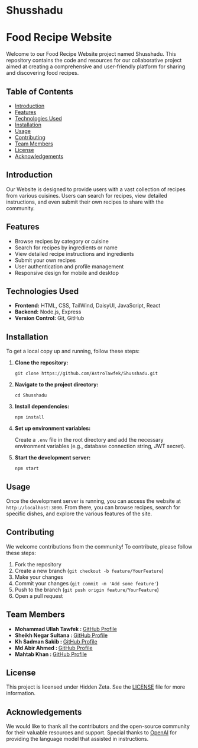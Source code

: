 # Shusshadu
<!DOCTYPE html>
<html lang="en">
<head>
    <meta charset="UTF-8">
    <meta name="viewport" content="width=device-width, initial-scale=1.0">
<!--     <title>Shusshadu</title> -->
</head>
<body>
    <h1>Food Recipe Website</h1>
    <p>Welcome to our Food Recipe Website project named Shusshadu. This repository contains the code and resources for our collaborative project aimed at creating a comprehensive and user-friendly platform for sharing and discovering food recipes.</p>
  <h2>Table of Contents</h2>
    <ul>
        <li><a href="#introduction">Introduction</a></li>
        <li><a href="#features">Features</a></li>
        <li><a href="#technologies-used">Technologies Used</a></li>
        <li><a href="#installation">Installation</a></li>
        <li><a href="#usage">Usage</a></li>
        <li><a href="#contributing">Contributing</a></li>
        <li><a href="#team-members">Team Members</a></li>
        <li><a href="#license">License</a></li>
        <li><a href="#acknowledgements">Acknowledgements</a></li>
    </ul>

   <h2 id="introduction">Introduction</h2>
    <p>Our Website is designed to provide users with a vast collection of recipes from various cuisines. Users can search for recipes, view detailed instructions, and even submit their own recipes to share with the community.</p>
    <h2 id="features">Features</h2>
    <ul>
        <li>Browse recipes by category or cuisine</li>
        <li>Search for recipes by ingredients or name</li>
        <li>View detailed recipe instructions and ingredients</li>
        <li>Submit your own recipes</li>
        <li>User authentication and profile management</li>
        <li>Responsive design for mobile and desktop</li>
    </ul>
    <h2 id="technologies-used">Technologies Used</h2>
    <ul>
        <li><strong>Frontend:</strong> HTML, CSS, TailWind, DaisyUI, JavaScript, React</li>
        <li><strong>Backend:</strong> Node.js, Express</li>
        <li><strong>Version Control:</strong> Git, GitHub</li>
    </ul>
    <h2 id="installation">Installation</h2>
    <p>To get a local copy up and running, follow these steps:</p>
    <ol>
        <li><strong>Clone the repository:</strong>
            <pre><code>git clone https://github.com/AstroTawfek/Shusshadu.git</code></pre>
        </li>
        <li><strong>Navigate to the project directory:</strong>
            <pre><code>cd Shusshadu</code></pre>
        </li>
        <li><strong>Install dependencies:</strong>
            <pre><code>npm install</code></pre>
        </li>
        <li><strong>Set up environment variables:</strong>
            <p>Create a <code>.env</code> file in the root directory and add the necessary environment variables (e.g., database connection string, JWT secret).</p>
        </li>
        <li><strong>Start the development server:</strong>
            <pre><code>npm start</code></pre>
        </li>
    </ol>
    <h2 id="usage">Usage</h2>
    <p>Once the development server is running, you can access the website at <code>http://localhost:3000</code>. From there, you can browse recipes, search for specific dishes, and explore the various features of the site.</p>
    <h2 id="contributing">Contributing</h2>
    <p>We welcome contributions from the community! To contribute, please follow these steps:</p>
    <ol>
        <li>Fork the repository</li>
        <li>Create a new branch (<code>git checkout -b feature/YourFeature</code>)</li>
        <li>Make your changes</li>
        <li>Commit your changes (<code>git commit -m 'Add some feature'</code>)</li>
        <li>Push to the branch (<code>git push origin feature/YourFeature</code>)</li>
        <li>Open a pull request</li>
    </ol>
    <h2 id="team-members">Team Members</h2>
    <ul>
        <li><strong>Mohammad Ullah Tawfek : </strong> <a href="https://github.com/AstroTawfek">GitHub Profile</a></li>
        <li><strong>Sheikh Negar Sultana : </strong> <a href="https://github.com/sheikhnegarsultana">GitHub Profile</a></li>
        <li><strong>Kh Sadman Sakib : </strong> <a href="https://github.com/sakibsidha">GitHub Profile</a></li>
        <li><strong>Md Abir Ahmed : </strong> <a href="https://github.com/aaporosh">GitHub Profile</a></li>
        <li><strong>Mahtab Khan : </strong> <a href="https://github.com/MahtabKhanSamin">GitHub Profile</a></li>
    </ul>
    <h2 id="license">License</h2>
    <p>This project is licensed under Hidden Zeta. See the <a href="LICENSE">LICENSE</a> file for more information.</p>
    <h2 id="acknowledgements">Acknowledgements</h2>
    <p>We would like to thank all the contributors and the open-source community for their valuable resources and support. Special thanks to <a href="https://openai.com">OpenAI</a> for providing the language model that assisted in instructions.</p>
</body>
</html>
